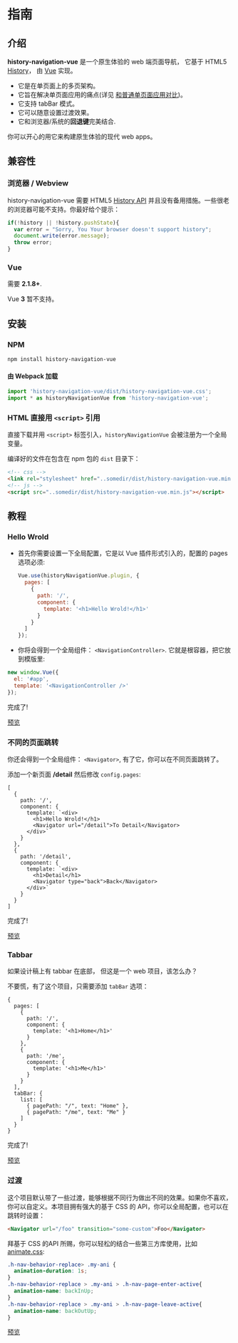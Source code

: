 # 指南
## 介绍
<!-- a native-like **Navigation** for web apps. -->
<!-- **history-navigation-vue** is A native-like **Navigation** for Web apps. It base on HTML5 [History](https://developer.mozilla.org/en-US/docs/Web/API/History) and implemented by [Vue](https://vuejs.org/). It is a multi-page **architecture** in the single-page, which can be perfectly combined with the system/browser **back button**, you can happily use it to build modern web apps with a native experience. -->

**history-navigation-vue** 是一个原生体验的 web 端页面导航， 它基于 HTML5 [History](https://developer.mozilla.org/en-US/docs/Web/API/History)， 由 [Vue](https://vuejs.org/) 实现。
- 它是在单页面上的多页架构。
- 它旨在解决单页面应用的痛点(详见 [和普通单页面应用对比](/zh/#index-compared))。
- 它支持 tabBar 模式。
- 它可以随意设置过渡效果。
- 它和浏览器/系统的**回退键**完美结合. 

你可以开心的用它来构建原生体验的现代 web apps。

## 兼容性
### 浏览器 / Webview
history-navigation-vue 需要 HTML5 [History API](https://developer.mozilla.org/en-US/docs/Web/API/History) 并且没有备用措施。一些很老的浏览器可能不支持。你最好给个提示：
```js
if(!history || !history.pushState){
  var error = "Sorry, You Your browser doesn't support history";
  document.write(error.message);
  throw error;
}
```
### Vue
需要 **2.1.8+**. 

Vue **3** 暂不支持。
## 安装
### NPM
```shell
npm install history-navigation-vue
```
#### 由 Webpack 加载
```js
import 'history-navigation-vue/dist/history-navigation-vue.css';
import * as historyNavigationVue from 'history-navigation-vue';
```
### HTML 直接用 `<script>` 引用
直接下载并用 `<script>` 标签引入，`historyNavigationVue` 会被注册为一个全局变量。

编译好的文件在包含在 npm 包的 `dist` 目录下：
```html
<!-- css -->
<link rel="stylesheet" href="..somedir/dist/history-navigation-vue.min.css" />
<!-- js -->
<script src="..somedir/dist/history-navigation-vue.min.js"></script>
```

## 教程
### Hello Wrold
- 首先你需要设置一下全局配置，它是以 Vue 插件形式引入的，配置的 pages 选项必须:
  ```js
  Vue.use(historyNavigationVue.plugin, {
    pages: [
      {
        path: '/',
        component: {
          template: '<h1>Hello Wrold!</h1>'
        }
      }
    ]
  });
  ```
- 你将会得到一个全局组件： `<NavigationController>`. 它就是根容器，把它放到模版里:
```js
new window.Vue({
  el: '#app',
  template: '<NavigationController />'
});
```
完成了! 

<!-- Example: [Source](https://github.com/hezedu/history-navigation-vue/tree/main/docs/examples/hello-world.html)  -->
[预览](https://hezedu.github.io/history-navigation-vue/examples/hello-world.html) 
<!-- [Go here to see Simple Single HTML Example](/examples.html#hello-world) -->

### 不同的页面跳转
你还会得到一个全局组件： `<Navigator>`, 有了它，你可以在不同页面跳转了。

添加一个新页面 **/detail** 然后修改 `config.pages`:

```js{7,16}
[
  {
    path: '/',
    component: {
      template: `<div>
        <h1>Hello Wrold!</h1>
        <Navigator url="/detail">To Detail</Navigator>
      </div>`
    }
  },
  {
    path: '/detail',
    component: {
      template: `<div>
        <h1>Detail</h1>
        <Navigator type="back">Back</Navigator>
      </div>`
    }
  }
]
```
完成了! 

[预览](https://hezedu.github.io/history-navigation-vue/examples/two-pages.html)


### Tabbar
如果设计稿上有 tabbar 在底部， 但这是一个 web 项目，该怎么办？

不要慌，有了这个项目，只需要添加 `tabBar` 选项：
```js{16-21}
{
  pages: [
    {
      path: '/',
      component: {
        template: '<h1>Home</h1>'
      }
    },
    {
      path: '/me',
      component: {
        template: '<h1>Me</h1>'
      }
    }
  ],
  tabBar: {
    list: [
      { pagePath: "/", text: "Home" },
      { pagePath: "/me", text: "Me" }
    ]
  }
}
```
完成了! 

<!-- simple single HTML Example -->
<!-- [Source](https://github.com/hezedu/history-navigation-vue/tree/main/docs/examples/tabbar.html) -->
[预览](https://hezedu.github.io/history-navigation-vue/examples/tabbar.html)

### 过渡
这个项目默认带了一些过渡，能够根据不同行为做出不同的效果。如果你不喜欢，你可以自定义。本项目拥有强大的基于 CSS 的 API，你可以全局配置，也可以在跳转时设置：
```html
<Navigator url="/foo" transition="some-custom">Foo</Navigator>
```
拜基于 CSS 的API 所赐，你可以轻松的结合一些第三方库使用，比如 [animate.css](https://animate.style/):
```css
.h-nav-behavior-replace> .my-ani {
  animation-duration: 1s;
}
.h-nav-behavior-replace > .my-ani > .h-nav-page-enter-active{
  animation-name: backInUp;
}
.h-nav-behavior-replace > .my-ani > .h-nav-page-leave-active{
  animation-name: backOutUp;
}
```
[预览](https://hezedu.github.io/history-navigation-vue/examples/transition-with-amimate.html)

<!-- It can recognize `back` / `push` / `replace` behavior, and make corresponding effects. In addition, we also have some extended behaviors, Some of them have no transition by default(such as tab switching). You can enable it by writing CSS. We have a strong [CSS API](/api.html#transition-css). You can modify the default like this:
```css
.h-nav-behavior-push  > .h-nav-transition > .h-nav-page-leave-to,
.h-nav-behavior-back > .h-nav-transition > .h-nav-page-enter{
  left: -100%;
}
```
You can also set different transitions at will through the navigator:
```html
<Navigator url="/foo" transition="some-custom">Foo</Navigator>
```
It can also easily cooperate with third-party libraries such as [animate.css](https://animate.style/): -->

<!-- Example: -->
<!-- [Source](https://github.com/hezedu/history-navigation-vue/tree/main/docs/examples/transition-with-amimate.html) -->




